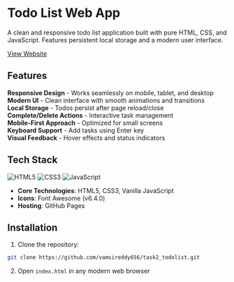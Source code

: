 # Todo List Web App

A clean and responsive todo list application built with pure HTML, CSS, and JavaScript. Features persistent local storage and a modern user interface.

[View Website](https://vamsireddy656.github.io/task2_todolist/)

## Features

**Responsive Design** - Works seamlessly on mobile, tablet, and desktop  
**Modern UI** - Clean interface with smooth animations and transitions  
**Local Storage** - Todos persist after page reload/close  
**Complete/Delete Actions** - Interactive task management  
**Mobile-First Approach** - Optimized for small screens  
**Keyboard Support** - Add tasks using Enter key  
**Visual Feedback** - Hover effects and status indicators

## Tech Stack

![HTML5](https://img.shields.io/badge/HTML5-E34F26?style=flat&logo=html5&logoColor=white)
![CSS3](https://img.shields.io/badge/CSS3-1572B6?style=flat&logo=css3&logoColor=white)
![JavaScript](https://img.shields.io/badge/JavaScript-F7DF1E?style=flat&logo=javascript&logoColor=black)

- **Core Technologies**: HTML5, CSS3, Vanilla JavaScript
- **Icons**: Font Awesome (v6.4.0)
- **Hosting**: GitHub Pages

## Installation

1. Clone the repository:
```bash
git clone https://github.com/vamsireddy656/task2_todolist.git
```
2. Open `index.html` in any modern web browser
